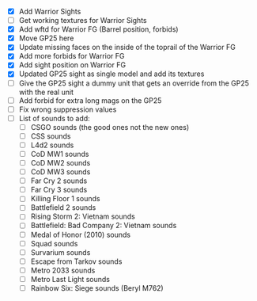 - [x] Add Warrior Sights
- [ ] Get working textures for Warrior Sights 
- [x] Add wftd for Warrior FG (Barrel position, forbids)
- [x] Move GP25 here
- [x] Update missing faces on the inside of the toprail of the Warrior FG
- [x] Add more forbids for Warrior FG
- [x] Add sight position on Warrior FG
- [x] Updated GP25 sight as single model and add its textures
- [ ] Give the GP25 sight a dummy unit that gets an override from the GP25 with the real unit
- [ ] Add forbid for extra long mags on the GP25
- [ ] Fix wrong suppression values
- [ ] List of sounds to add:
	 - [ ] CSGO sounds (the good ones not the new ones)
	 - [ ] CSS sounds
	 - [ ] L4d2 sounds
	 - [ ] CoD MW1 sounds
	 - [ ] CoD MW2 sounds
	 - [ ] CoD MW3 sounds
	 - [ ] Far Cry 2 sounds
	 - [ ] Far Cry 3 sounds
	 - [ ] Killing Floor 1 sounds
	 - [ ] Battlefield 2 sounds
	 - [ ] Rising Storm 2: Vietnam sounds
	 - [ ] Battlefield: Bad Company 2: Vietnam sounds
	 - [ ] Medal of Honor (2010) sounds
	 - [ ] Squad sounds
	 - [ ] Survarium sounds
	 - [ ] Escape from Tarkov sounds
	 - [ ] Metro 2033 sounds
	 - [ ] Metro Last Light sounds
	 - [ ] Rainbow Six: Siege sounds (Beryl M762)